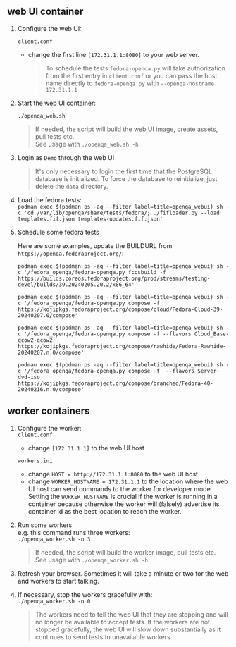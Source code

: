 
## web UI container  

1. Configure the web UI:  

    `client.conf`  
    * change the first line `[172.31.1.1:8080]` to your web server.  
      > To schedule the tests `fedora-openqa.py` will take authorization from the first entry in `client.conf` or you can pass the host name directly to `fedora-openqa.py` with `--openqa-hostname 172.31.1.1`    

2. Start the web UI container:

    `./openqa_web.sh`  

    > If needed, the script will build the web UI image, create assets, pull tests etc.  
    > See usage with `./openqa_web.sh -h`  

3. Login as `Demo` through the web UI
   > It's only necessary to login the first time that the PostgreSQL database is initialized.
   > To force the database to reinitialize, just delete the `data` directory.  

4. Load the fedora tests:  
`podman exec $(podman ps -aq --filter label=title=openqa_webui) sh -c 'cd /var/lib/openqa/share/tests/fedora/; ./fifloader.py --load  templates.fif.json templates-updates.fif.json'`
   
5. Schedule some fedora tests 

    Here are some examples, update the BUILDURL from `https://openqa.fedoraproject.org/`:   

    `podman exec $(podman ps -aq --filter label=title=openqa_webui) sh -c '/fedora_openqa/fedora-openqa.py fcosbuild -f   	https://builds.coreos.fedoraproject.org/prod/streams/testing-devel/builds/39.20240205.20.2/x86_64'`  

    `podman exec $(podman ps -aq --filter label=title=openqa_webui) sh -c '/fedora_openqa/fedora-openqa.py compose -f   	https://kojipkgs.fedoraproject.org/compose/cloud/Fedora-Cloud-39-20240207.0/compose'`  

    `podman exec $(podman ps -aq --filter label=title=openqa_webui) sh -c '/fedora_openqa/fedora-openqa.py compose -f --flavors Cloud_Base-qcow2-qcow2  https://kojipkgs.fedoraproject.org/compose/rawhide/Fedora-Rawhide-20240207.n.0/compose'`

   `podman exec $(podman ps -aq --filter label=title=openqa_webui) sh -c '/fedora_openqa/fedora-openqa.py compose -f  --flavors Server-dvd-iso 	 	https://kojipkgs.fedoraproject.org/compose/branched/Fedora-40-20240216.n.0/compose'`  


## worker containers

1. Configure the worker:  
  `client.conf`  
     * change `[172.31.1.1]` to the web UI host  

    `workers.ini`  
      * change `HOST = http://172.31.1.1:8080` to the web UI host  
      * change `WORKER_HOSTNAME = 172.31.1.1` to the location where the web UI host can send commands to the worker for developer mode.  Setting the `WORKER_HOSTNAME` is crucial if the worker is running in a container because otherwise the worker will (falsely) advertise its container id as the best location to reach the worker.  

2. Run some workers  
e.g. this command runs three workers:  
`./openqa_worker.sh -n 3` 

    > If needed, the script will build the worker image, pull tests etc.  
    > See usage with `./openqa_worker.sh -h`  

3. Refresh your browser. Sometimes it will take a minute or two for the web and workers to start talking.  

4. If necessary, stop the workers gracefully with:  
`./openqa_worker.sh -n 0`
    > The workers need to tell the web UI that they are stopping and will no longer be available to accept tests.  If the workers are not stopped gracefully, the web UI will slow down substantially as it continues to send tests to unavailable workers.  

